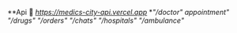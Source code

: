 **Api 💨 *https://medics-city-api.vercel.app*
**"/doctor"
appointment"
"/drugs"
"/orders"
"/chats"
"/hospitals"
"/ambulance"*
